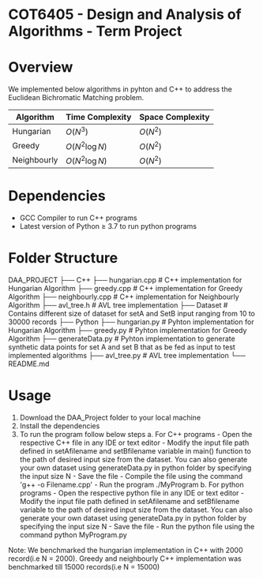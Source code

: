# COT6405 - Design and Analysis of Algorithms - Term Project

# Overview
We implemented below algorithms in pyhton and C++ to address the Euclidean Bichromatic Matching problem. 

| Algorithm | Time Complexity | Space Complexity |
| --- | --- | --- |
| Hungarian | $O(N^3)$ | $O(N^2)$ |
| Greedy | $O(N^2 \log N)$ | $O(N^2)$ |
| Neighbourly | $O(N^2 \log N)$| $O(N^2)$ |

# Dependencies

- GCC Compiler to run C++ programs
- Latest version of Python &ge; 3.7 to run python programs

# Folder Structure

 DAA_PROJECT
    ├── C++
        ├── hungarian.cpp          # C++ implementation for Hungarian Algorithm
        ├── greedy.cpp             # C++ implementation for Greedy Algorithm
        ├── neighbourly.cpp        # C++ implementation for Neighbourly Algorithm
        ├── avl_tree.h             # AVL tree implementation
    ├── Dataset                    # Contains different size of dataset for setA and SetB input ranging from 10 to 30000 records
    ├── Python
        ├── hungarian.py           # Pyhton implementation for Hungarian Algorithm
        ├── greedy.py              # Pyhton implementation for Greedy Algorithm
        ├── generateData.py        # Pyhton implementation to generate synthetic data points for set A and set B that as be fed as input to test implemented algorithms
        ├── avl_tree.py             # AVL tree implementation
    └── README.md

# Usage

1. Download the DAA_Project folder to your local machine
2. Install the dependencies
3. To run the program follow below steps
    a. For C++ programs
        - Open the respective C++ file in any IDE or text editor
        - Modify the input file path defined in setAfilename and setBfilename variable in main() function to the path of desired input size from the dataset. You can also generate your own dataset using generateData.py in python folder by specifying the input size N
        - Save the file
        - Compile the file using the command 'g++ -o <MyProgram> Filename.cpp'
        - Run the program ./MyProgram
    b. For python programs
        - Open the respective python file in any IDE or text editor
        - Modify the input file path defined in setAfilename and setBfilename variable to the path of desired input size from the dataset. You can also generate your own dataset using generateData.py in python folder by specifying the input size N
        - Save the file
        - Run the python file using the command python MyProgram.py   

Note: We benchmarked the hungarian implementation in C++ with 2000 record(i.e N = 2000). Greedy and neighbourly C++ implementation was benchmarked till 15000 records(i.e N = 15000) 